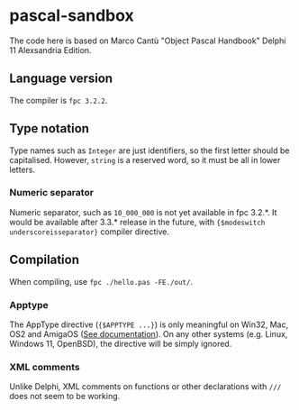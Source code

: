 # pascal-sandbox
The code here is based on Marco Cantù "Object Pascal Handbook" Delphi 11 Alexsandria Edition. 

## Language version
The compiler is `fpc 3.2.2`.

## Type notation
Type names such as `Integer` are just identifiers, so the first letter should be capitalised.
However, `string` is a reserved word, so it must be all in lower letters.

### Numeric separator
Numeric separator, such as `10_000_000` is not yet available in fpc 3.2.\*.
It would be available after 3.3.\* release in the future, with `{$modeswitch underscoreisseparator}` compiler directive.

## Compilation
When compiling, use `fpc ./hello.pas -FE./out/`.

### Apptype
The AppType directive (`{$APPTYPE ...}`) is only meaningful on Win32, Mac, OS2 and AmigaOS ([See documentation](https://www.freepascal.org/docs-html/current/prog/progsu86.html)). On any other systems (e.g. Linux, Windows 11, OpenBSD), the directive will be simply ignored.

### XML comments
Unlike Delphi, XML comments on functions or other declarations with `///` does not seem to be working.
